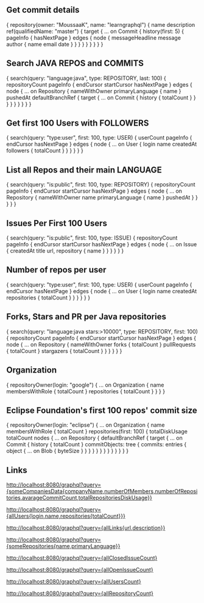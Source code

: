 ## Get commit details
{
  repository(owner: "MoussaaK", name: "learngraphql") {
    name
    description
    ref(qualifiedName: "master") {
      target {
        ... on Commit {
          history(first: 5) {
            pageInfo {
              hasNextPage
            }
            edges {
              node {
                messageHeadline
                message
                author {
                  name
                  email
                  date
                }
              }
            }
          }
        }
      }
    }
  }
}

## Search JAVA REPOS and COMMITS
{
  search(query: "language:java", type: REPOSITORY, last: 100) {
    repositoryCount
    pageInfo {
      endCursor
      startCursor
      hasNextPage
    }
    edges {
      node {
        ... on Repository {
          nameWithOwner
          primaryLanguage {
            name
          }
          pushedAt
          defaultBranchRef {
            target {
              ... on Commit {
                history {
                  totalCount
                }
              }
            }
          }
        }
      }
    }
  }
}

## Get first 100 Users with FOLLOWERS
{
  search(query: "type:user", first: 100, type: USER) {
    userCount
    pageInfo {
      endCursor
      hasNextPage
    }
    edges {
      node {
        ... on User {
          login
          name
          createdAt
          followers {
            totalCount
          }
        }
      }
    }
  }
}

## List all Repos and their main LANGUAGE
{
  search(query: "is:public", first: 100, type: REPOSITORY) {
    repositoryCount
    pageInfo {
      endCursor
      startCursor
      hasNextPage
    }
    edges {
      node {
        ... on Repository {
          nameWithOwner
          name
          primaryLanguage {
            name
          }
          pushedAt
        }
      }
    }
  }
}

## Issues Per First 100 Users
{
  search(query: "is:public", first: 100, type: ISSUE) {
    repositoryCount
    pageInfo {
      endCursor
      startCursor
      hasNextPage
    }
    edges {
      node {
        ... on Issue {
          createdAt
          title
          url,
          repository {
            name
          }
        }
      }
    }
  }
}

## Number of repos per user
{
  search(query: "type:user", first: 100, type: USER) {
    userCount
    pageInfo {
      endCursor
      hasNextPage
    }
    edges {
      node {
        ... on User {
          login
          name
          createdAt
          repositories {
            totalCount
          }
        }
      }
    }
  }
}


## Forks, Stars and PR per Java repositories
{
  search(query: "language:java stars:>10000", type: REPOSITORY, first: 100) {
    repositoryCount
    pageInfo {
      endCursor
      startCursor
      hasNextPage
    }
    edges {
      node {
        ... on Repository {
          nameWithOwner
          forks {
            totalCount
          }
          pullRequests {
            totalCount
          }
          stargazers {
            totalCount
          }
        }
      }
    }
  }
}

## Organization
{
  repositoryOwner(login: "google") {
    ... on Organization {
      name
      membersWithRole {
        totalCount
      }
      repositories {
        totalCount
      }
    }
  }
}

## Eclipse Foundation's first 100 repos' commit size 
{
  repositoryOwner(login: "eclipse") {
    ... on Organization {
      name
      membersWithRole {
        totalCount
      }
      repositories(first: 100) {
        totalDiskUsage
        totalCount
        nodes {
          ... on Repository {
            defaultBranchRef {
              target {
                ... on Commit {
                  history {
                    totalCount
                  }
                  commitObjects: tree {
                    commits: entries {
                      object {
                        ... on Blob {
                          byteSize
                        }
                      }
                    }
                  }
                }
              }
            }
          }
        }
      }
    }
  }
}

## Links

<http://localhost:8080/graphql?query={someCompaniesData{companyName,numberOfMembers,numberOfRepositories,avarageCommitCount,totalRepositoriesDiskUsage}}>

<http://localhost:8080/graphql?query={allUsers{login,name,repositories{totalCount}}}>

<http://localhost:8080/graphql?query={allLinks{url,description}}>

<http://localhost:8080/graphql?query={someRepositories{name,primaryLanguage}}>

<http://localhost:8080/graphql?query={allClosedIssueCount}>

<http://localhost:8080/graphql?query={allOpenIssueCount}>

<http://localhost:8080/graphql?query={allUsersCount}>

<http://localhost:8080/graphql?query={allRepositoryCount}>



